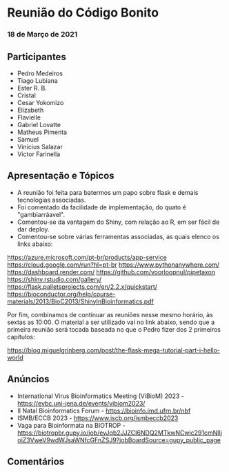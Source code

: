 # Reunião do Código Bonito
### 18 de Março de 2021

## Participantes
- Pedro Medeiros
- Tiago Lubiana
- Ester R. B.
- Cristal
- Cesar Yokomizo
- Elizabeth
- Flavielle
- Gabriel Lovatte
- Matheus Pimenta
- Samuel
- Vinícius Salazar
- Victor Farinella


## Apresentação e Tópicos
- A reunião foi feita para batermos um papo sobre flask e demais tecnologias associadas.
- Foi comentado da facilidade de implementação, do quato é "gambiarráavel".
- Comentou-se da vantagem do Shiny, com relação ao R, em ser fácil de dar deploy.
- Comentou-se sobre várias ferramentas associadas, as quais elenco os links abaixo:

https://azure.microsoft.com/pt-br/products/app-service
https://cloud.google.com/run?hl=pt-br
https://www.pythonanywhere.com/
https://dashboard.render.com/
https://github.com/voorloopnul/pipetaxon
https://shiny.rstudio.com/gallery/
https://flask.palletsprojects.com/en/2.2.x/quickstart/
https://bioconductor.org/help/course-materials/2013/BioC2013/ShinyInBioinformatics.pdf

Por fim, combinamos de continuar as reuniões nesse mesmo horário, às sextas as 10:00.
O material a ser utilizado vai no link abaixo, sendo que a primeira reunião será tocada baseada no que o Pedro fizer dos 2 primeiros capítulos:

https://blog.miguelgrinberg.com/post/the-flask-mega-tutorial-part-i-hello-world


## Anúncios
- International Virus Bioinformatics Meeting (ViBioM) 2023 - https://evbc.uni-jena.de/events/vibiom2023/
- II Natal Bioinformatics Forum - https://bioinfo.imd.ufrn.br/nbf
- ISMB/ECCB 2023 - https://www.iscb.org/ismbeccb2023
- Vaga para Bioinformata na BIOTROP - https://biotropbr.gupy.io/job/eyJqb2JJZCI6NDQ2MTkwNCwic291cmNlIjoiZ3VweV9wdWJsaWNfcGFnZSJ9?jobBoardSource=gupy_public_page


## Comentários
